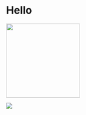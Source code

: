 # Hello
<img src="https://media.giphy.com/media/MtmFbGJ6YsUEg/giphy.gif" width="200px"></img>


![](https://github-profile-summary-cards.vercel.app/api/cards/profile-details?username=gojiteji&theme=vue)
